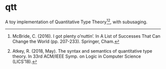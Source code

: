 # qtt


A toy implementation of Quantitative Type Theory[^1][^2], with subusaging.

[^1]: McBride, C. (2016). I got plenty o’nuttin’. In A List of Successes That Can Change the World (pp. 207-233). Springer, Cham.

[^2]: Atkey, R. (2018, May). The syntax and semantics of quantitative type theory. In 33rd ACM/IEEE Symp. on Logic in Computer Science (LICS’18).
